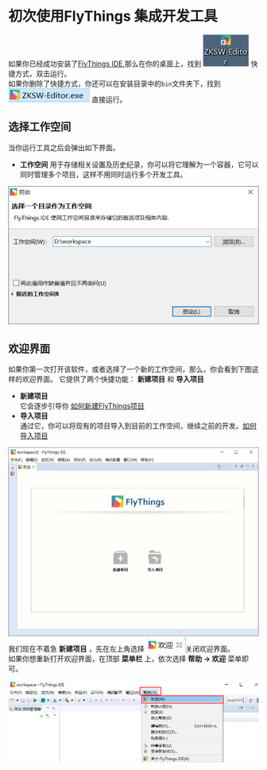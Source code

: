 # 初次使用FlyThings 集成开发工具
如果你已经成功安装了[FlyThings IDE](),那么在你的桌面上，找到 ![ZKSW-Editor快捷方式](assert/ide/quick_link.png) 快捷方式，双击运行。  
如果你删除了快捷方式，你还可以在安装目录中的`bin`文件夹下，找到 ![ZKSW-Editor](assert/ide/ZKSW_Editor.png) 直接运行。
## 选择工作空间
当你运行工具之后会弹出如下界面。  
* **工作空间** 用于存储相关设置及历史纪录，你可以将它理解为一个容器，它可以同时管理多个项目，这样不用同时运行多个开发工具。

![选择工作空间](assert/ide/select_workspace.png)
## 欢迎界面
如果你第一次打开该软件，或者选择了一个新的工作空间，那么，你会看到下图这样的欢迎界面。
它提供了两个快捷功能： **新建项目** 和 **导入项目**      
  * **新建项目**  
    它会逐步引导你 [如何新建FlyThings项目]()
  * **导入项目**  
    通过它，你可以将现有的项目导入到目前的工作空间，继续之前的开发。[如何导入项目]()
    
![欢迎界面](assert/ide/welcome.png)  
我们现在不着急 **新建项目** ，先在左上角选择 ![关闭欢迎界面](assert/ide/welcome_close.png)关闭欢迎界面。    
如果你想重新打开欢迎界面，在顶部 **菜单栏** 上，依次选择 **帮助 -> 欢迎** 菜单即可。   

![如何打开欢迎界面](assert/ide/reopen_welcome.png)  

    
